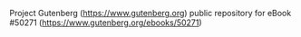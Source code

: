 Project Gutenberg (https://www.gutenberg.org) public repository for
eBook #50271 (https://www.gutenberg.org/ebooks/50271)
